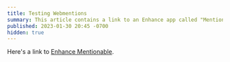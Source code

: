 ```yaml
---
title: Testing Webmentions
summary: This article contains a link to an Enhance app called "Mentionable"
published: 2023-01-30 20:45 -0700
hidden: true
---
```


Here's a link to [Enhance Mentionable](https://making-2c4.begin.app/).
